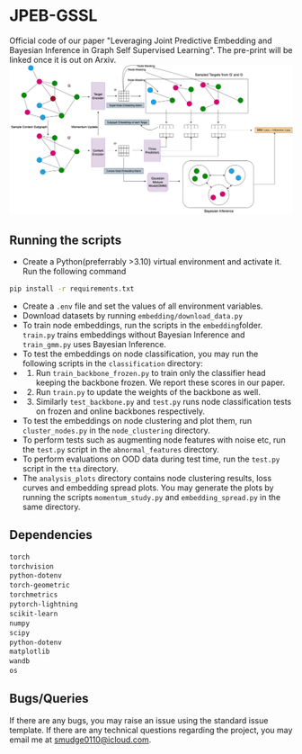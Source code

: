 # JPEB-GSSL
Official code of our paper "Leveraging Joint Predictive Embedding and Bayesian Inference in Graph Self Supervised Learning".  The pre-print will be linked once it is out on Arxiv.
![Diagram](framework_diagram.png)
## Running the scripts
- Create a Python(preferrably >3.10) virtual environment and activate it. Run the following command
```sh
pip install -r requirements.txt
```
- Create a ```.env``` file and set the values of all environment variables. 
- Download datasets by running ```embedding/download_data.py```
- To train node embeddings, run the scripts in the ```embedding```folder. ```train.py``` trains embeddings without Bayesian Inference and ```train_gmm.py``` uses Bayesian Inference.
- To test the embeddings on node classification, you may run the following scripts in the ```classification``` directory:
- 1) Run ```train_backbone_frozen.py``` to train only the classifier head keeping the backbone frozen. We report these scores in our paper.
- 2) Run ```train.py``` to update the weights of the backbone as well. 
- 3) Similarly ```test_backbone.py``` and ```test.py``` runs node classification tests on frozen and online backbones respectively.
- To test the embeddings on node clustering and plot them, run ```cluster_nodes.py``` in the ```node_clustering``` directory.
- To perform tests such as augmenting node features with noise etc, run the ```test.py``` script in the ```abnormal_features``` directory.
- To perform evaluations on OOD data during test time, run the ```test.py``` script in the ```tta``` directory.
- The ```analysis_plots``` directory contains node clustering results, loss curves and embedding spread plots. You may generate the plots by running the scripts ```momentum_study.py``` and ```embedding_spread.py``` in the same directory.
  
## Dependencies
```sh
torch
torchvision
python-dotenv
torch-geometric
torchmetrics
pytorch-lightning
scikit-learn
numpy
scipy
python-dotenv
matplotlib
wandb
os
```

## Bugs/Queries
If there are any bugs, you may raise an issue using the standard issue template. If there are any technical questions regarding the project, you may email me at smudge0110@icloud.com.